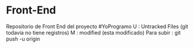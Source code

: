 # Front-End
Repositorio de Front End del proyecto #YoProgramo
U : Untracked Files (git todavia no tiene registros)
M : modified (esta modificado)
Para subir : git push -u origin
